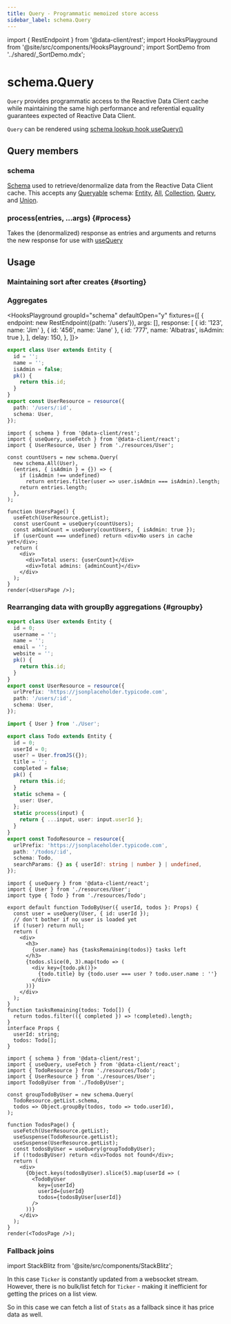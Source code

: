 ```yaml
---
title: Query - Programmatic memoized store access
sidebar_label: schema.Query
---
```


<head>
  <meta name="docsearch:pagerank" content="30"/>
</head>

import { RestEndpoint } from '@data-client/rest';
import HooksPlayground from '@site/src/components/HooksPlayground';
import SortDemo from '../shared/\_SortDemo.mdx';

# schema.Query

`Query` provides programmatic access to the Reactive Data Client cache while maintaining
the same high performance and referential equality guarantees expected of Reactive Data Client.

`Query` can be rendered using [schema lookup hook useQuery()](/docs/api/useQuery)

## Query members

### schema

[Schema](./schema.md) used to retrieve/denormalize data from the Reactive Data Client cache.
This accepts any [Queryable](/rest/api/schema#queryable) schema: [Entity](./Entity.md), [All](./All.md), [Collection](./Collection.md), [Query](./Query.md),
and [Union](./Union.md).

### process(entries, ...args) {#process}

Takes the (denormalized) response as entries and arguments and returns the new
response for use with [useQuery](/docs/api/useQuery)

## Usage

### Maintaining sort after creates {#sorting}

<SortDemo />

### Aggregates

<HooksPlayground groupId="schema" defaultOpen="y" fixtures={[
{
endpoint: new RestEndpoint({path: '/users'}),
args: [],
response: [
{ id: '123', name: 'Jim' },
{ id: '456', name: 'Jane' },
{ id: '777', name: 'Albatras', isAdmin: true },
],
delay: 150,
},
]}>

```ts title="resources/User" collapsed
export class User extends Entity {
  id = '';
  name = '';
  isAdmin = false;
  pk() {
    return this.id;
  }
}
export const UserResource = resource({
  path: '/users/:id',
  schema: User,
});
```

```tsx title="UsersPage"
import { schema } from '@data-client/rest';
import { useQuery, useFetch } from '@data-client/react';
import { UserResource, User } from './resources/User';

const countUsers = new schema.Query(
  new schema.All(User),
  (entries, { isAdmin } = {}) => {
    if (isAdmin !== undefined)
      return entries.filter(user => user.isAdmin === isAdmin).length;
    return entries.length;
  },
);

function UsersPage() {
  useFetch(UserResource.getList);
  const userCount = useQuery(countUsers);
  const adminCount = useQuery(countUsers, { isAdmin: true });
  if (userCount === undefined) return <div>No users in cache yet</div>;
  return (
    <div>
      <div>Total users: {userCount}</div>
      <div>Total admins: {adminCount}</div>
    </div>
  );
}
render(<UsersPage />);
```

</HooksPlayground>

### Rearranging data with groupBy aggregations {#groupby}

<HooksPlayground>

```ts title="resources/User" collapsed
export class User extends Entity {
  id = 0;
  username = '';
  name = '';
  email = '';
  website = '';
  pk() {
    return this.id;
  }
}
export const UserResource = resource({
  urlPrefix: 'https://jsonplaceholder.typicode.com',
  path: '/users/:id',
  schema: User,
});
```

```ts title="resources/Todo" collapsed
import { User } from './User';

export class Todo extends Entity {
  id = 0;
  userId = 0;
  user? = User.fromJS({});
  title = '';
  completed = false;
  pk() {
    return this.id;
  }
  static schema = {
    user: User,
  };
  static process(input) {
    return { ...input, user: input.userId };
  }
}
export const TodoResource = resource({
  urlPrefix: 'https://jsonplaceholder.typicode.com',
  path: '/todos/:id',
  schema: Todo,
  searchParams: {} as { userId?: string | number } | undefined,
});
```

```tsx title="TodoByUser" collapsed
import { useQuery } from '@data-client/react';
import { User } from './resources/User';
import type { Todo } from './resources/Todo';

export default function TodoByUser({ userId, todos }: Props) {
  const user = useQuery(User, { id: userId });
  // don't bother if no user is loaded yet
  if (!user) return null;
  return (
    <div>
      <h3>
        {user.name} has {tasksRemaining(todos)} tasks left
      </h3>
      {todos.slice(0, 3).map(todo => (
        <div key={todo.pk()}>
          {todo.title} by {todo.user === user ? todo.user.name : ''}
        </div>
      ))}
    </div>
  );
}
function tasksRemaining(todos: Todo[]) {
  return todos.filter(({ completed }) => !completed).length;
}
interface Props {
  userId: string;
  todos: Todo[];
}
```

```tsx title="TodoJoined"
import { schema } from '@data-client/rest';
import { useQuery, useFetch } from '@data-client/react';
import { TodoResource } from './resources/Todo';
import { UserResource } from './resources/User';
import TodoByUser from './TodoByUser';

const groupTodoByUser = new schema.Query(
  TodoResource.getList.schema,
  todos => Object.groupBy(todos, todo => todo.userId),
);

function TodosPage() {
  useFetch(UserResource.getList);
  useSuspense(TodoResource.getList);
  useSuspense(UserResource.getList);
  const todosByUser = useQuery(groupTodoByUser);
  if (!todosByUser) return <div>Todos not found</div>;
  return (
    <div>
      {Object.keys(todosByUser).slice(5).map(userId => (
        <TodoByUser
          key={userId}
          userId={userId}
          todos={todosByUser[userId]}
        />
      ))}
    </div>
  );
}
render(<TodosPage />);
```

</HooksPlayground>

### Fallback joins

import StackBlitz from '@site/src/components/StackBlitz';

In this case `Ticker` is constantly updated from a websocket stream. However, there is no bulk/list
fetch for `Ticker` - making it inefficient for getting the prices on a list view.

So in this case we can fetch a list of `Stats` as a fallback since it has price data as well.

<StackBlitz app="coin-app" file="src/pages/Home/CurrencyList.tsx,src/pages/Home/AssetPrice.tsx,src/resources/fallbackQueries.ts" />
